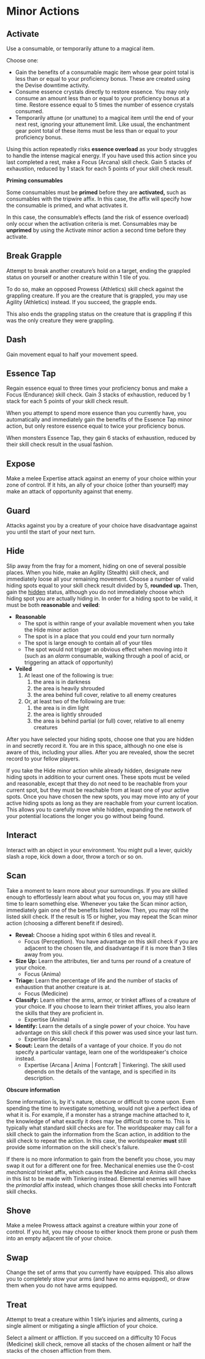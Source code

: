 # Minor Actions

## Activate

Use a consumable, or temporarily attune to a magical item.

Choose one:

- Gain the benefits of a consumable magic item whose gear point total is less than or equal to your proficiency bonus. These are created using the Devise downtime activity.
- Consume essence crystals directly to restore essence. You may only consume an amount less than or equal to your proficiency bonus at a time. Restore essence equal to 5 times the number of essence crystals consumed.
- Temporarily attune (or unattune) to a magical item until the end of your next rest, ignoring your attunement limit. Like usual, the enchantment gear point total of these items must be less than or equal to your proficiency bonus.

Using this action repeatedly risks **essence overload** as your body struggles to handle the intense magical energy. If you have used this action since you last completed a rest, make a Focus (Arcana) skill check. Gain 5 stacks of exhaustion, reduced by 1 stack for each 5 points of your skill check result.

<div class="infobox">

**Priming consumables**

Some consumables must be **primed** before they are **activated,** such as consumables with the tripwire affix. In this case, the affix will specify how the consumable is primed, and what activates it.

In this case, the consumable’s effects (and the risk of essence overload) only occur when the activation criteria is met. Consumables may be **unprimed** by using the Activate minor action a second time before they activate.

</div>

## Break Grapple

Attempt to break another creature’s hold on a target, ending the grappled status on yourself or another creature within 1 tile of you.

To do so, make an opposed Prowess (Athletics) skill check against the grappling creature. If you are the creature that is grappled, you may use Agility (Athletics) instead. If you succeed, the grapple ends.

This also ends the grappling status on the creature that is grappling if this was the only creature they were grappling.

## Dash

Gain movement equal to half your movement speed.

## Essence Tap

Regain essence equal to three times your proficiency bonus and make a Focus (Endurance) skill check. Gain 3 stacks of exhaustion, reduced by 1 stack for each 5 points of your skill check result.

When you attempt to spend more essence than you currently have, you automatically and immediately gain the benefits of the Essence Tap minor action, but only restore essence equal to twice your proficiency bonus.

When monsters Essence Tap, they gain 6 stacks of exhaustion, reduced by their skill check result in the usual fashion.

## Expose

Make a melee Expertise attack against an enemy of your choice within your zone of control. If it hits, an ally of your choice (other than yourself) may make an attack of opportunity against that enemy.

## Guard

Attacks against you by a creature of your choice have disadvantage against you until the start of your next turn.

## Hide

Slip away from the fray for a moment, hiding on one of several possible places. When you hide, make an Agility (Stealth) skill check, and immediately loose all your remaining movement. Choose a number of valid hiding spots equal to your skill check result divided by 5, **rounded up.** Then, gain the [hidden](rules/conditions/statuses?id=hidden) status, although you do not immediately choose which hiding spot you are actually hiding in. In order for a hiding spot to be valid, it must be both **reasonable** and **veiled**:

- **Reasonable**
  - The spot is within range of your available movement when you take the Hide minor action
  - The spot is in a place that you could end your turn normally
  - The spot is large enough to contain all of your tiles
  - The spot would not trigger an obvious effect when moving into it (such as an *alarm* consumable, walking through a pool of acid, or triggering an attack of opportunity)
- **Veiled**
  1. At least one of the following is true:
     1. the area is in darkness
     2. the area is heavily shrouded
     3. the area behind full cover, relative to all enemy creatures
  2. Or, at least two of the following are true:
     1. the area is in dim light
     2. the area is lightly shrouded
     3. the area is behind partial (or full) cover, relative to all enemy creatures
     
After you have selected your hiding spots, choose one that you are hidden in and secretly record it. You are in this space, although no one else is aware of this, including your allies. After you are revealed, show the secret record to your fellow players.

If you take the Hide minor action while already hidden, designate new hiding spots in addition to your current ones. These spots must be veiled and reasonable, except that they do not need to be reachable from your current spot, but they must be reachable from at least one of your active spots. Once you have chosen the new spots, you may move into any of your active hiding spots as long as they are reachable from your current location. This allows you to carefully move while hidden, expanding the network of your potential locations the longer you go without being found.

## Interact

Interact with an object in your environment. You might pull a lever, quickly slash a rope, kick down a door, throw a torch or so on.

## Scan

Take a moment to learn more about your surroundings. If you are skilled enough to effortlessly learn about what you focus on, you may still have time to learn something else. Whenever you take the Scan minor action, immediately gain one of the benefits listed below. Then, you may roll the listed skill check. If the result is 15 or higher, you may repeat the Scan minor action (choosing a different benefit if desired).

- **Reveal:** Choose a hiding spot within 6 tiles and reveal it. 
  - Focus (Perception). You have advantage on this skill check if you are adjacent to the chosen tile, and disadvantage if it is more than 3 tiles away from you.
- **Size Up:** Learn the attributes, tier and turns per round of a creature of your choice. 
  - Focus (Anima)
- **Triage:** Learn the percentage of life and the number of stacks of exhaustion that another creature is at. 
  - Focus (Medicine)
- **Classify:** Learn either the arms, armor, or trinket affixes of a creature of your choice. If you choose to learn their trinket affixes, you also learn the skills that they are proficient in. 
  - Expertise (Anima)
- **Identify:** Learn the details of a single power of your choice. You have advantage on this skill check if this power was used since your last turn. 
  - Expertise (Arcana)
- **Scout:** Learn the details of a vantage of your choice. If you do not specify a particular vantage, learn one of the worldspeaker's choice instead. 
  - Expertise (Arcana | Anima | Fontcraft | Tinkering). The skill used depends on the details of the vantage, and is specified in its description.

<div class="infobox">

**Obscure information**

Some information is, by it's nature, obscure or difficult to come upon. Even spending the time to investigate something, would not give a perfect idea of what it is. For example, if a monster has a strange machine attached to it, the knowledge of what exactly it does may be difficult to come to. This is typically what standard skill checks are for. The worldspeaker may call for a skill check to gain the information from the Scan action, in addition to the skill check to repeat the action. In this case, the worldspeaker **must** still provide some information on the skill check's failure.

</div>

If there is no more information to gain from the benefit you chose, you may swap it out for a different one for free. Mechanical enemies use the 0-cost _mechanical_ trinket affix, which causes the Medicine and Anima skill checks in this list to be made with Tinkering instead. Elemental enemies will have the _primordial_ affix instead, which changes those skill checks into Fontcraft skill checks.

## Shove

Make a melee Prowess attack against a creature within your zone of control. If you hit, you may choose to either knock them prone or push them into an empty adjacent tile of your choice.

## Swap

Change the set of arms that you currently have equipped. This also allows you to completely stow your arms (and have no arms equipped), or draw them when you do not have arms equipped.

## Treat

Attempt to treat a creature within 1 tile’s injuries and ailments, curing a single ailment or mitigating a single affliction of your choice.

Select a ailment or affliction. If you succeed on a difficulty 10 Focus (Medicine) skill check, remove all stacks of the chosen ailment or half the stacks of the chosen affliction from them.
